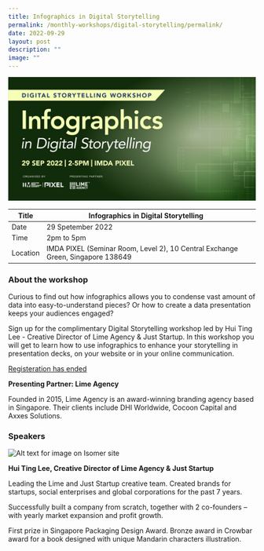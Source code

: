 ```yaml
---
title: Infographics in Digital Storytelling
permalink: /monthly-workshops/digital-storytelling/permalink/
date: 2022-09-29
layout: post
description: ""
image: ""
---
```

![29 sep - Digital Storytelling](/images/Digital%20Storytelling/PIXEL_Digital-Storytelling---Infographics-in-Digital-Storytelling_1600-x-800%20(1).jpg)

| Title | Infographics in Digital Storytelling | | 
| -------- | -------- | --------| 
| Date  | 29 Spetember 2022  | 
| Time  | 2pm to 5pm  |
| Location  | IMDA PIXEL (Seminar Room, Level 2), 10 Central Exchange Green, Singapore 138649 |

### About the workshop

Curious to find out how infographics allows you to condense vast amount of data into easy-to-understand pieces? Or how to create a data presentation keeps your audiences engaged? 

Sign up for the complimentary Digital Storytelling workshop led by Hui Ting Lee - Creative Director of Lime Agency & Just Startup. In this workshop you will get to learn how to use infographics to enhance your storytelling in presentation decks, on your website or in your online communication.

[Registeration has ended](https://imda-pixel.sg/event/354)

**Presenting Partner: Lime Agency**

Founded in 2015, Lime Agency is an award-winning branding agency based in Singapore. Their clients include DHI Worldwide, Cocoon Capital and Axxes Solutions.

### Speakers 

![Alt text for image on Isomer site](/images/digital-storytelling/huitinglime.png)

**Hui Ting Lee, Creative Director of Lime Agency & Just Startup**

Leading the Lime and Just Startup creative team. Created brands for startups, social enterprises and global corporations for the past 7 years.

Successfully built a company from scratch, together with 2 co-founders – with yearly market expansion and profit growth.

First prize in Singapore Packaging Design Award. Bronze award in Crowbar award for a book designed with unique Mandarin characters illustration.
